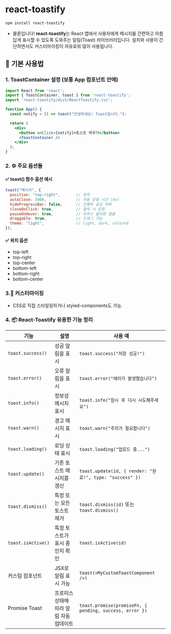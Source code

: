 # react-toastify

```bash
npm install react-toastify
```

- 물론입니다! **react-toastify**는 React 앱에서 사용자에게 메시지를 간편하고 아름답게 표시할 수 있도록 도와주는 알림(Toast) 라이브러리입니다. 설치와 사용이 간단하면서도 커스터마이징이 자유로워 많이 사용됩니다.


## 🚀 기본 사용법
### 1. ToastContainer 설정 (보통 App 컴포넌트 안에)
```jsx
import React from 'react';
import { ToastContainer, toast } from 'react-toastify';
import 'react-toastify/dist/ReactToastify.css';

function App() {
  const notify = () => toast("안녕하세요! Toast입니다.");

  return (
    <div>
      <button onClick={notify}>토스트 띄우기</button>
      <ToastContainer />
    </div>
  );
}
```

### 2. ⚙️ 주요 옵션들
#### ✅ toast() 함수 옵션 예시
```jsx
toast("메시지", {
  position: "top-right",       // 위치
  autoClose: 3000,             // 자동 닫힘 시간 (ms)
  hideProgressBar: false,      // 진행바 숨김 여부
  closeOnClick: true,          // 클릭 시 닫힘
  pauseOnHover: true,          // 마우스 올리면 멈춤
  draggable: true,             // 드래그 가능
  theme: "light",              // light, dark, colored
});
```

#### ✅ 위치 옵션
- top-left
- top-right
- top-center
- bottom-left
- bottom-right
- bottom-center


### 3.🎨 커스터마이징
- CSS로 직접 스타일링하거나 styled-components도 가능.


### 4. 📦 React-Toastify 유용한 기능 정리

| 기능               | 설명                                     | 사용 예                                                  |
|--------------------|------------------------------------------|----------------------------------------------------------|
| `toast.success()`  | 성공 알림을 표시                         | `toast.success("저장 성공!")`                            |
| `toast.error()`    | 오류 알림을 표시                         | `toast.error("에러가 발생했습니다")`                     |
| `toast.info()`     | 정보성 메시지 표시                       | `toast.info("잠시 후 다시 시도해주세요")`                |
| `toast.warn()`     | 경고 메시지 표시                         | `toast.warn("주의가 필요합니다")`                        |
| `toast.loading()`  | 로딩 상태 표시                           | `toast.loading("업로드 중...")`                          |
| `toast.update()`   | 기존 토스트 메시지를 갱신                | `toast.update(id, { render: "완료!", type: "success" })` |
| `toast.dismiss()`  | 특정 또는 모든 토스트 제거               | `toast.dismiss(id)` 또는 `toast.dismiss()`               |
| `toast.isActive()` | 특정 토스트가 표시 중인지 확인           | `toast.isActive(id)`                                     |
| 커스텀 컴포넌트    | JSX로 알림 표시 가능                     | `toast(<MyCustomToastComponent />)`                      |
| Promise Toast      | 프로미스 상태에 따라 알림 자동 업데이트  | `toast.promise(promiseFn, { pending, success, error })`  |
